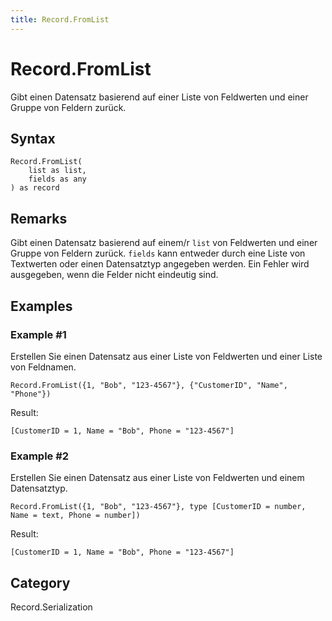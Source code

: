 ```yaml
---
title: Record.FromList
---
```


# Record.FromList


Gibt einen Datensatz basierend auf einer Liste von Feldwerten und einer Gruppe von Feldern zurück.


## Syntax

```powerquery
Record.FromList(
    list as list,
    fields as any
) as record
```


## Remarks

Gibt einen Datensatz basierend auf einem/r <code>list</code> von Feldwerten und einer Gruppe von Feldern zurück.  <code>fields</code> kann entweder durch eine Liste von Textwerten oder einen Datensatztyp angegeben werden.  Ein Fehler wird ausgegeben, wenn die Felder nicht eindeutig sind.


## Examples

### Example #1 
Erstellen Sie einen Datensatz aus einer Liste von Feldwerten und einer Liste von Feldnamen.
```powerquery
Record.FromList({1, "Bob", "123-4567"}, {"CustomerID", "Name", "Phone"})
```

Result: 
```powerquery
[CustomerID = 1, Name = "Bob", Phone = "123-4567"]
```


### Example #2 
Erstellen Sie einen Datensatz aus einer Liste von Feldwerten und einem Datensatztyp.
```powerquery
Record.FromList({1, "Bob", "123-4567"}, type [CustomerID = number, Name = text, Phone = number])
```

Result: 
```powerquery
[CustomerID = 1, Name = "Bob", Phone = "123-4567"]
```




## Category
Record.Serialization
